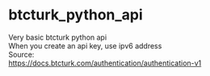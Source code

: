 # btcturk_python_api
Very basic btcturk python api <br>
When you create an api key, use ipv6 address<br>
Source:<br>
https://docs.btcturk.com/authentication/authentication-v1
